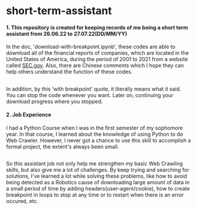 # short-term-assistant

#### 1. This repository is created for keeping records of me being a short term assistant from 26.06.22 to 27.07.22(DD/MM/YY) <br>
In the doc, 'download-with-breakpoint.ipynb', these codes are able to download all of the financial reports of companies, which are located in the United States of America, during the period of 2001 to 2021 from a website called [SEC.gov](https://www.sec.gov/edgar/search/). Also, there are Chinese comments which I hope they can help others understand the function of these codes.
##
In addition, by this 'with breakpoint' quote, it literally means what it said. You can stop the code whenever you want. Later on, continuing your download progress where you stopped.
<br>
#### 2. Job Experience
I had a Python Course when I was in the first semester of my sophomore year. In that course, I learned about the knowledge of using Python to do Web Crawler. However, I never got a chance to use this skill to accomplish a formal project, the extent's always been small.<br>
## 
So this assistant job not only help me strengthen my basic Web Crawling skills, but also give me a lot of challenges. By keep trying and searching for solutions, I've learned a lot while solving these problems, like how to avoid being detected as a Robotics cause of downloading large amount of data in a small period of time by adding headers(user-agent/cookie), how to create breakpoint in loops to stop at any time or to restart when there is an error occured, etc. 
